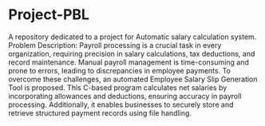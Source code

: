 # Project-PBL
A repository dedicated to a project for Automatic salary calculation system.
Problem Description:
Payroll processing is a crucial task in every organization, requiring precision in salary calculations, tax deductions, and record maintenance. Manual payroll management is time-consuming and prone to errors, leading to discrepancies in employee payments. To overcome these challenges, an automated Employee Salary Slip Generation Tool is proposed. This C-based program calculates net salaries by incorporating allowances and deductions, ensuring accuracy in payroll processing. Additionally, it enables businesses to securely store and retrieve structured payment records using file handling.
